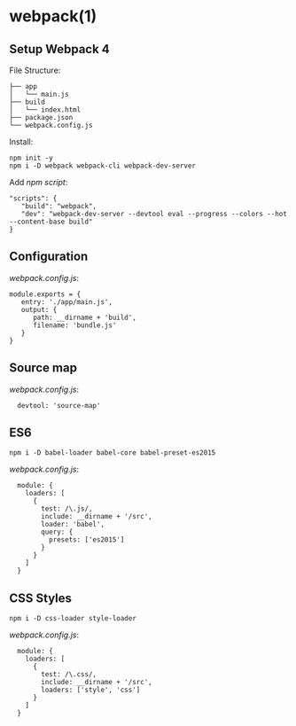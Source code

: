 
# webpack(1)

## Setup Webpack 4

File Structure:

    ├── app
    │   └── main.js
    ├── build
    │   └── index.html
    ├── package.json
    └── webpack.config.js

Install:

    npm init -y
    npm i -D webpack webpack-cli webpack-dev-server

Add _npm script_:

    "scripts": {
       "build": "webpack",
       "dev": "webpack-dev-server --devtool eval --progress --colors --hot --content-base build"
    }

## Configuration

_webpack.config.js_:

    module.exports = {
       entry: './app/main.js',
       output: {
          path: __dirname + 'build',
          filename: 'bundle.js'
       }
    }

## Source map

_webpack.config.js_:

      devtool: 'source-map'

## ES6

    npm i -D babel-loader babel-core babel-preset-es2015

_webpack.config.js_:

      module: {
        loaders: [
          {
            test: /\.js/,
            include: __dirname + '/src',
            loader: 'babel',
            query: {
              presets: ['es2015']
            }
          }
        ]
      }

## CSS Styles

    npm i -D css-loader style-loader

_webpack.config.js_:

      module: {
        loaders: [
          {
            test: /\.css/,
            include: __dirname + '/src',
            loaders: ['style', 'css']
          }
        ]
      }


